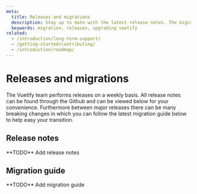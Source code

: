 ```yaml
---
meta:
  title: Releases and migrations
  description: Stay up to date with the latest release notes. The migration guides will also help you migrate applications though major releases.
  keywords: migration, releases, upgrading vuetify
related:
  - /introduction/long-term-support/
  - /getting-started/contributing/
  - /introduction/roadmap/
---
```


# Releases and migrations

The Vuetify team performs releases on a weekly basis. All release notes can be found through the Github and can be viewed below for your convenience. Furthermore between major releases there can be many breaking changes in which you can follow the latest migration guide below to help easy your transition.

## Release notes

<alert type="error">
  **TODO** Add release notes
</alert>

<entry-ad />

## Migration guide

<alert type="error">
  **TODO** Add migration guide
</alert>

<backmatter />
